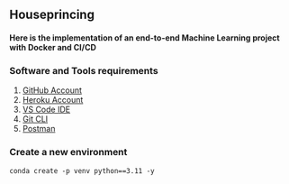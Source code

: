 ## Houseprincing

#### Here is the implementation of an end-to-end Machine Learning project with Docker and CI/CD


### Software and Tools requirements

1. [GitHub Account](https://github.com)
2. [Heroku Account](https://heroku.com)
3. [VS Code IDE](https://code.visualstudio.com)
4. [Git CLI](https://git-scm.com/book/en/v2/Getting-Started-The-Command-Line)
5. [Postman](https://postman.com)

### Create a new environment
```
conda create -p venv python==3.11 -y
```